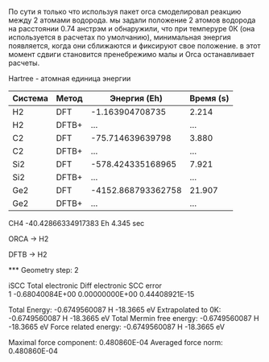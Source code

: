 По сути я только что используя пакет orca смоделировал реакцию между 2 атомами водорода. мы задали положение 2 атомов водорода на расстоянии 0.74 анстрэм и обнаружили, что при темперуре 0К (она используется в расчетах по умолчанию), минимальная энергия появляется, когда они сближаются и фиксируют свое положение. в этот момент сдвиги становится пренебрежимо малы и Orca останавливает расчеты.


Hartree - атомная единица энергии


| Система | Метод | Энергия (Eh)        | Время (s) |
|---------|-------|---------------------|-----------|
| H2      | DFT   | -1.163904708735     | 2.214     |
| H2      | DFTB+ | …                   | …         |
| C2      | DFT   | -75.714639639798    | 3.880     |
| C2      | DFTB+ | …                   | …         |
| Si2     | DFT   | -578.424335168965   | 7.921     |
| Si2     | DFTB+ | …                   | …         |
| Ge2     | DFT   | -4152.868793362758  | 21.907    |
| Ge2     | DFTB+ | …                   | …         |


CH4 -40.42866334917383 Eh
4.345 sec


ORCA -> H2




DFTB -> H2


***  Geometry step: 2

 iSCC Total electronic   Diff electronic      SCC error    
    1   -0.68040084E+00    0.00000000E+00    0.44408921E-15

Total Energy:                       -0.6749560087 H          -18.3665 eV
Extrapolated to 0K:                 -0.6749560087 H          -18.3665 eV
Total Mermin free energy:           -0.6749560087 H          -18.3665 eV
Force related energy:               -0.6749560087 H          -18.3665 eV

Maximal force component:             0.480860E-04
Averaged force norm:                 0.480860E-04
